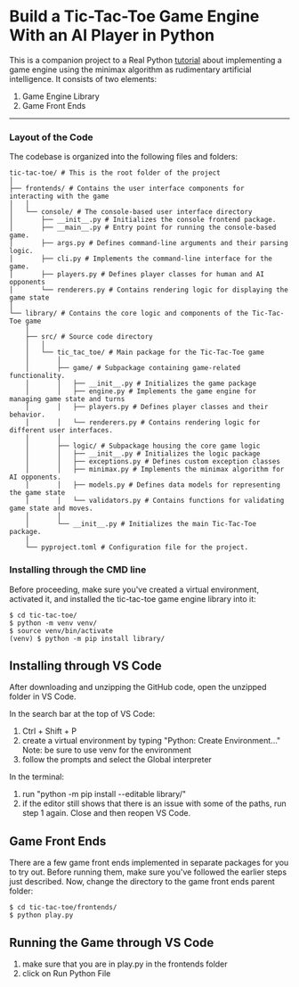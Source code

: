 # Build a Tic-Tac-Toe Game Engine With an AI Player in Python

This is a companion project to a Real Python [tutorial](https://realpython.com/tic-tac-toe-ai-python/) about implementing a game engine using the minimax algorithm as rudimentary artificial intelligence. It consists of two elements:

1. Game Engine Library
2. Game Front Ends

---
### Layout of the Code
The codebase is organized into the following files and folders:
```shell
tic-tac-toe/ # This is the root folder of the project
│
├── frontends/ # Contains the user interface components for interacting with the game
│   │
│   └── console/ # The console-based user interface directory
│       ├── __init__.py # Initializes the console frontend package.
│       ├── __main__.py # Entry point for running the console-based game.
│       ├── args.py # Defines command-line arguments and their parsing logic.
│       ├── cli.py # Implements the command-line interface for the game.
│       ├── players.py # Defines player classes for human and AI opponents
│       └── renderers.py # Contains rendering logic for displaying the game state
│
└── library/ # Contains the core logic and components of the Tic-Tac-Toe game
    │
    ├── src/ # Source code directory
    │   │
    │   └── tic_tac_toe/ # Main package for the Tic-Tac-Toe game
    │       │
    │       ├── game/ # Subpackage containing game-related functionality.
    │       │   ├── __init__.py # Initializes the game package
    │       │   ├── engine.py # Implements the game engine for managing game state and turns
    │       │   ├── players.py # Defines player classes and their behavior.
    │       │   └── renderers.py # Contains rendering logic for different user interfaces.
    │       │
    │       ├── logic/ # Subpackage housing the core game logic
    │       │   ├── __init__.py # Initializes the logic package
    │       │   ├── exceptions.py # Defines custom exception classes
    │       │   ├── minimax.py # Implements the minimax algorithm for AI opponents.
    │       │   ├── models.py # Defines data models for representing the game state
    │       │   └── validators.py # Contains functions for validating game state and moves.
    │       │
    │       └── __init__.py # Initializes the main Tic-Tac-Toe package.
    │
    └── pyproject.toml # Configuration file for the project.
```
### Installing through the CMD line
Before proceeding, make sure you've created a virtual environment, activated it, and installed the tic-tac-toe game engine library into it:

```shell
$ cd tic-tac-toe/
$ python -m venv venv/
$ source venv/bin/activate
(venv) $ python -m pip install library/
```

## Installing through VS Code
After downloading and unzipping the GitHub code, open the unzipped folder in VS Code.

In the search bar at the top of VS Code:
1. Ctrl + Shift + P
2. create a virtual environment by typing "Python: Create Environment..."
Note: be sure to use venv for the environment
3. follow the prompts and select the Global interpreter

In the terminal:
1. run "python -m pip install --editable library/"
2. if the editor still shows that there is an issue with some of the paths, run step 1 again. Close and then reopen VS Code.

## Game Front Ends

There are a few game front ends implemented in separate packages for you to try out. Before running them, make sure you've followed the earlier steps just described. Now, change the directory to the game front ends parent folder:

```shell
$ cd tic-tac-toe/frontends/
$ python play.py
```

## Running the Game through VS Code
1. make sure that you are in play.py in the frontends folder
2. click on Run Python File
